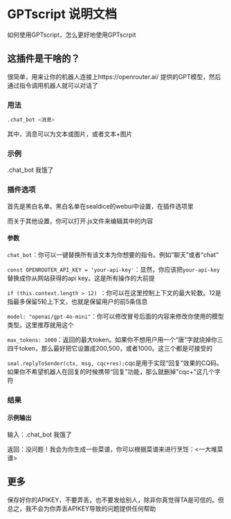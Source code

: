 # GPTscript 说明文档

如何使用GPTscript，怎么更好地使用GPTscrpit

## 这插件是干啥的？

很简单，用来让你的机器人连接上https://openrouter.ai/ 提供的GPT模型，然后通过指令调用机器人就可以对话了

### 用法

```sh
.chat_bot <消息>
```
其中，消息可以为文本或图片，或者文本+图片

### 示例

.chat_bot 我饿了


### 插件选项

首先是黑白名单。黑白名单在sealdice的webui中设置，在插件选项里

而关于其他设置，你可以打开.js文件来编辑其中的内容

#### 参数

`chat_bot`：你可以一键替换所有该文本为你想要的指令。例如“聊天”或者“chat”

`const OPENROUTER_API_KEY = 'your-api-key'`：显然，你应该把`your-api-key`替换成你从网站获得的api key。这是所有操作的大前提

`if (this.context.length > 12) `：你可以在这里控制上下文的最大轮数。12是指最多保留5轮上下文，也就是保留用户的前5条信息

`model: "openai/gpt-4o-mini"`：你可以修改冒号后面的内容来修改你使用的模型类型。这里推荐就用这个

`max_tokens: 1000`：返回的最大token。如果你不想用户用一个“唐”字就烧掉你三四千token，那么最好把它设置成200,500，或者1000。这三个都是可接受的

`seal.replyToSender(ctx, msg, cqc+res);`cqc是用于实现“回复”效果的CQ码。如果你不希望机器人在回复的时候携带“回复”功能，那么就删掉"cqc+"这几个字符

### 结果

#### 示例输出

输入：.chat_bot 我饿了

返回：没问题！我会为你生成一些菜谱，你可以根据菜谱来进行烹饪：<一大堆菜谱>

## 更多

保存好你的APIKEY，不要弄丢，也不要发给别人，除非你真觉得TA是可信的。但总之，我不会为你弄丢APIKEY导致的问题提供任何帮助
